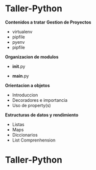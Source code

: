 # Taller-Python
**Contenidos a tratar**
**Gestion de Proyectos**
+ virtualenv
+ pipfile
+ pyenv
+ pipfile

**Organizacion de modulos**
  
* __init__.py
  
* __main__.py

**Orientacion a objetos**  
* Introduccion  
* Decoradores e importancia  
* Uso de property(s)  

**Estructuras de datos y rendimiento**  
* Listas  
* Maps  
* Diccionarios  
* List Comprenhension  
# Taller-Python

